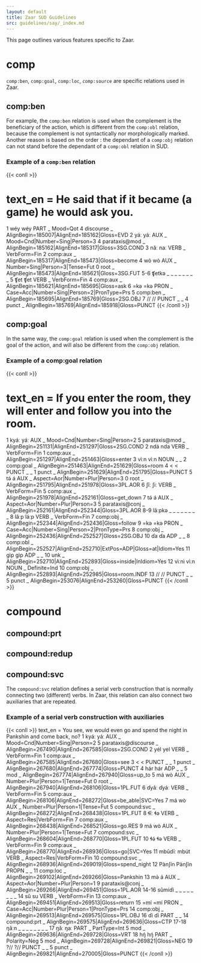 ```yaml
---
layout: default
title: Zaar SUD Guidelines
src: guidelines/say/_index.md
---
```


This page outlines various features specific to Zaar.

# comp

`comp:ben`, `comp:goal`, `comp:loc`, `comp:source` are specific relations used in Zaar. 

## comp:ben
For example, the `comp:ben` relation is used when the complement is the beneficiary of the action, which is different from the `comp:obl` relation, because the complement is not syntactically nor morphologically marked. Another reason is based on the order : the dependant of a `comp:obj` relation can not stand before the dependant of a `comp:obl` relation in SUD. 

### Example of a `comp:ben` relation
{{< conll >}}
# text_en =  He said that if it became (a game) he would ask you.
1	wéy	wéy	PART	_	Mood=Qot	4	discourse	_	AlignBegin=185007|AlignEnd=185162|Gloss=EVD
2	yáː	yáː	AUX	_	Mood=Cnd|Number=Sing|Person=3	4	parataxis@mod	_	AlignBegin=185162|AlignEnd=185317|Gloss=3SG.COND
3	nǎː	naː	VERB	_	VerbForm=Fin	2	comp:aux	_	AlignBegin=185317|AlignEnd=185473|Gloss=become
4	wò	wò	AUX	_	Number=Sing|Person=3|Tense=Fut	0	root	_	AlignBegin=185473|AlignEnd=185621|Gloss=3SG.FUT
5-6	ʧetkə	_	_	_	_	_	_	_	_
5	ʧet	ʧet	VERB	_	VerbForm=Fin	4	comp:aux	_	AlignBegin=185621|AlignEnd=185695|Gloss=ask
6	=kə	=kə	PRON	_	Case=Acc|Number=Sing|Person=2|PronType=Prs	5	comp:ben	_	AlignBegin=185695|AlignEnd=185769|Gloss=2SG.OBJ
7	//	//	PUNCT	_	_	4	punct	_	AlignBegin=185769|AlignEnd=185918|Gloss=PUNCT
{{< /conll >}}

## comp:goal
In the same way,  the `comp:goal` relation is used when the complement is the goal of the action, and will also be different from the `comp:obj` relation. 

### Example of a comp:goal relation
{{< conll >}}
# text_en =  If you enter the room, they will enter and follow you into the room.
1	kyáː	yáː	AUX	_	Mood=Cnd|Number=Sing|Person=2	5	parataxis@mod	_	AlignBegin=251131|AlignEnd=251297|Gloss=2SG.COND
2	ndá	nda	VERB	_	VerbForm=Fin	1	comp:aux	_	AlignBegin=251297|AlignEnd=251463|Gloss=enter
3	vìːn	vìːn	NOUN	_	_	2	comp:goal	_	AlignBegin=251463|AlignEnd=251629|Gloss=room
4	<	<	PUNCT	_	_	1	punct	_	AlignBegin=251629|AlignEnd=251795|Gloss=PUNCT
5	tə́	á	AUX	_	Aspect=Aor|Number=Plur|Person=3	0	root	_	AlignBegin=251795|AlignEnd=251978|Gloss=3PL.AOR
6	ʃîː	ʃiː	VERB	_	VerbForm=Fin	5	comp:aux	_	AlignBegin=251978|AlignEnd=252161|Gloss=get_down
7	tə́	á	AUX	_	Aspect=Aor|Number=Plur|Person=3	5	parataxis@conj	_	AlignBegin=252161|AlignEnd=252344|Gloss=3PL.AOR
8-9	lǎːpkə	_	_	_	_	_	_	_	_
8	lǎːp	láːp	VERB	_	VerbForm=Fin	7	comp:obj	_	AlignBegin=252344|AlignEnd=252436|Gloss=follow
9	=kə	=kə	PRON	_	Case=Acc|Number=Sing|Person=2|PronType=Prs	8	comp:obj	_	AlignBegin=252436|AlignEnd=252527|Gloss=2SG.OBJ
10	ɗa	ɗa	ADP	_	_	8	comp:obl	_	AlignBegin=252527|AlignEnd=252710|ExtPos=ADP|Gloss=at|Idiom=Yes
11	gìp	gìp	ADP	_	_	10	unk	_	AlignBegin=252710|AlignEnd=252893|Gloss=inside|InIdiom=Yes
12	vìːnì	vìːn	NOUN	_	Definite=Ind	10	comp:obj	_	AlignBegin=252893|AlignEnd=252985|Gloss=room.INDF
13	//	//	PUNCT	_	_	5	punct	_	AlignBegin=253076|AlignEnd=253260|Gloss=PUNCT
{{< /conll >}}

# compound

## compound:prt

## compound:redup

## compound:svc
The `compound:svc` relation defines a serial verb construction that is normally connecting two (different) verbs. In Zaar, this relation can also connect two auxiliaries that are repeated. 

### Example of a serial verb construction with auxiliaries

{{< conll >}}
text_en =  You see, we would even go and spend the night in Pankshin and come back, no?
1	kyáː	yáː	AUX	_	Mood=Cnd|Number=Sing|Person=2	5	parataxis@discourse	_	AlignBegin=267490|AlignEnd=267585|Gloss=2SG.COND
2	yél	yel	VERB	_	VerbForm=Fin	1	comp:aux	_	AlignBegin=267585|AlignEnd=267680|Gloss=see
3	<	<	PUNCT	_	_	1	punct	_	AlignBegin=267680|AlignEnd=267774|Gloss=PUNCT
4	hár	hár	ADP	_	_	5	mod	_	AlignBegin=267774|AlignEnd=267940|Gloss=up_to
5	má	wò	AUX	_	Number=Plur|Person=1|Tense=Fut	0	root	_	AlignBegin=267940|AlignEnd=268106|Gloss=1PL.FUT
6	ɗyǎː	ɗyáː	VERB	_	VerbForm=Fin	5	comp:aux	_	AlignBegin=268106|AlignEnd=268272|Gloss=be_able|SVC=Yes
7	má	wò	AUX	_	Number=Plur|Person=1|Tense=Fut	5	compound:svc	_	AlignBegin=268272|AlignEnd=268438|Gloss=1PL.FUT
8	ɬǐː	ɬə	VERB	_	Aspect=Res|VerbForm=Fin	7	comp:aux	_	AlignBegin=268438|AlignEnd=268521|Gloss=go.RES
9	má	wò	AUX	_	Number=Plur|Person=1|Tense=Fut	7	compound:svc	_	AlignBegin=268604|AlignEnd=268770|Gloss=1PL.FUT
10	ɬə́	ɬə	VERB	_	VerbForm=Fin	9	comp:aux	_	AlignBegin=268770|AlignEnd=268936|Gloss=go|SVC=Yes
11	mbûɗíː	mbút	VERB	_	Aspect=Res|VerbForm=Fin	10	compound:svc	_	AlignBegin=268936|AlignEnd=269019|Gloss=spend_night
12	Pànʃín	Pànʃín	PROPN	_	_	11	comp:loc	_	AlignBegin=269102|AlignEnd=269266|Gloss=Pankshin
13	mə̀	á	AUX	_	Aspect=Aor|Number=Plur|Person=1	9	parataxis@conj	_	AlignBegin=269266|AlignEnd=269451|Gloss=1PL.AOR
14-16	sûmíɗi	_	_	_	_	_	_	_	_
14	sû	su	VERB	_	VerbForm=Fin	13	comp:aux	_	AlignBegin=269451|AlignEnd=269513|Gloss=return
15	=mí	=mí	PRON	_	Case=Acc|Number=Plur|Person=1|PronType=Prs	14	comp:obj	_	AlignBegin=269513|AlignEnd=269575|Gloss=1PL.OBJ
16	ɗi	ɗi	PART	_	_	14	compound:prt	_	AlignBegin=269575|AlignEnd=269636|Gloss=CTP
17-18	ŋǎːn	_	_	_	_	_	_	_	_
17	ŋǎː	ŋaː	PART	_	PartType=Int	5	mod	_	AlignBegin=269636|AlignEnd=269728|Gloss=VRT
18	hŋ́	hŋ́	PART	_	Polarity=Neg	5	mod	_	AlignBegin=269728|AlignEnd=269821|Gloss=NEG
19	?//	?//	PUNCT	_	_	5	punct	_	AlignBegin=269821|AlignEnd=270005|Gloss=PUNCT
{{< /conll >}}

